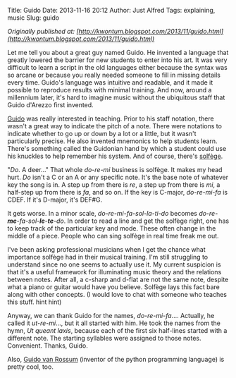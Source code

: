 Title: Guido
Date: 2013-11-16 20:12
Author: Just Alfred
Tags: explaining, music
Slug: guido

*Originally published at: [http://kwontum.blogspot.com/2013/11/guido.html](http://kwontum.blogspot.com/2013/11/guido.html)*

Let me tell you about a great guy named Guido. He invented a language
that greatly lowered the barrier for new students to enter into his art.
It was very difficult to learn a script in the old languages either
because the syntax was so arcane or because you really needed someone to
fill in missing details every time. Guido's language was intuitive and
readable, and it made it possible to reproduce results with minimal
training. And now, around a millennium later, it's hard to imagine music
without the ubiquitous staff that Guido d'Arezzo first invented.  
  
<a name="more"></a>[Guido](http://en.wikipedia.org/wiki/Guido_of_Arezzo)
was really interested in teaching. Prior to his staff notation, there
wasn't a great way to indicate the pitch of a note. There were notations
to indicate whether to go up or down by a lot or a little, but it wasn't
particularly precise. He also invented mnemonics to help students learn.
There's something called the Guidonian hand by which a student could use
his knuckles to help remember his system. And of course, there's
[solfège](http://en.wikipedia.org/wiki/Solf%C3%A8ge).  

"*Do*. A deer..." That whole *do-re-mi* business is solfège. It makes my
head hurt. *Do* isn't a C or an A or any specific note. It's the base
note of whatever key the song is in. A step up from there is *re*, a
step up from there is *mi*, a half-step up from there is *fa*, and so
on. If the key is C-major, *do-re-mi-fa* is CDEF. If it's D-major, it's
DEF\#G.

It gets worse. In a minor scale, *do-re-mi-fa-sol-la-ti-do* becomes
*do-re-**me**-fa-sol-**le**-**te**-do*. In order to read a line and get
the solfège right, one has to keep track of the particular key and mode.
These often change in the middle of a piece. People who can sing solfège
in real time freak me out.  
  
I've been asking professional musicians when I get the chance what
importance solfège had in their musical training. I'm still struggling
to understand since no one seems to actually use it. My current
suspicion is that it's a useful framework for illuminating music theory
and the relations between notes. After all, a c-sharp and d-flat are not
the same note, despite what a piano or guitar would have you believe.
Solfège lays this fact bare along with other concepts. (I would love to
chat with someone who teaches this stuff. hint hint)

Anyway, we can thank Guido for the names, *do-re-mi-fa*.... Actually, he
called it *ut-re-mi*..., but it all started with him. He took the names
from the hymn, *Ut queant laxis*, because each of the first six
half-lines started with a different note. The starting syllables were
assigned to those notes. Convenient. Thanks, Guido.

Also, [Guido van Rossum](http://en.wikipedia.org/wiki/Guido_van_Rossum)
(inventor of the python programming language) is pretty cool, too.

